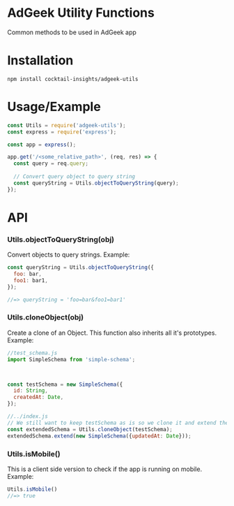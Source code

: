 # AdGeek Utility Functions

Common methods to be used in AdGeek app


# Installation

```
npm install cocktail-insights/adgeek-utils
```

# Usage/Example

```javascript
const Utils = require('adgeek-utils');
const express = require('express');

const app = express();

app.get('/<some_relative_path>', (req, res) => {
  const query = req.query;
  
  // Convert query object to query string
  const queryString = Utils.objectToQueryString(query);
});
```

# API
### Utils.objectToQueryString(obj)
Convert objects to query strings. Example: 
```javascript
const queryString = Utils.objectToQueryString({
  foo: bar, 
  foo1: bar1,
});

//=> queryString = 'foo=bar&foo1=bar1'
```

### Utils.cloneObject(obj)
Create a clone of an Object. This function also inherits all it's prototypes. Example:
```javascript
//test_schema.js
import SimpleSchema from 'simple-schema';



const testSchema = new SimpleSchema({ 
  id: String,
  createdAt: Date,
});

//../index.js
// We still want to keep testSchema as is so we clone it and extend the fields
const extendedSchema = Utils.cloneObject(testSchema);
extendedSchema.extend(new SimpleSchema({updatedAt: Date}));
```

### Utils.isMobile()
This is a client side version to check if the app is running on mobile. Example:
```javascript
Utils.isMobile()
//=> true
```
